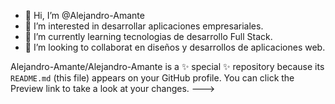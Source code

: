 - 👋 Hi, I’m @Alejandro-Amante
- 👀 I’m interested in  desarrollar  aplicaciones empresariales.
- 🌱 I’m currently learning  tecnologias de desarrollo Full Stack.
- 💞️ I’m looking to collaborat  en diseños y desarrollos de aplicaciones  web.


Alejandro-Amante/Alejandro-Amante is a ✨ special ✨ repository because its `README.md` (this file) appears on your GitHub profile.
You can click the Preview link to take a look at your changes.
--->
